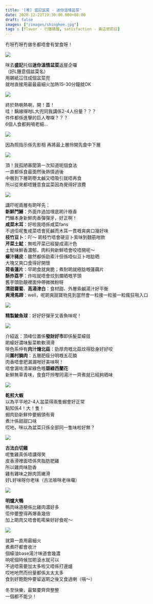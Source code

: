 ```yaml
---
title: '[粵] 盛記盆菜 - 迷你溫情盆菜'
date: 2020-12-21T19:30:00.000+08:00
draft: false
images: ["/images/shingkee.jpg"]
tags : [flavor - 行膳積腹, satisfaction - 黃店懲罰日]
---
```


冇呀冇呀冇做冬都唔會有堂食呀！    

![](/images/shingkee1.jpg)

咪去**盛記**托個**迷你溫情盆菜**返屋企囉  
（好L鍾意個盆菜名）  
用錫紙冚住成個盆菜兜  
就咁直接用最最最細火加熱15-30分鐘就OK  

![](/images/shingkee.jpg)

終於熱喇熱喇，開！蓋！  
哇！黐線㗎咁L大兜同我講係2-4人份量？？？  
件件都係進擊的巨人嚟㗎？？？  
6個人食都夠喎老細...  

![](/images/shingkee2.jpg)

因為照指示係先影相
再將最上層拎開先食中下層  

![](/images/shingkee7.jpg)

頂！我孤陋寡聞第一次知道呢個食法  
一直都係食最面然後熱情過後  
中層到下層啲嘢太鹹又唔吸引就唔再食  
所以從來都唔鍾意食盆菜因為覺得好浪費  

![](/images/shingkee8.jpg)

講吓呢兩層有啲咩先：  
**新鮮門鱔**：外面炸過加埋底啲汁極香  
門鱔本身新鮮肉香彈彈牙，好正啊！  
**咸菜木耳**：好啦我唔係咸菜fans  
不過佢呢隻咸菜唔會死鹹而木耳一貫嘅爽爽口幾好味  
**枝竹豆卜**：吖～ 啲枝竹唔會硬豆卜索味到麵筋咁款  
**芹菜土魷**：無啦芹菜已經變成湯汁色  
土魷味鮮香濃郁，肉料夠新鮮唔會咬唔開呢～  
**蠔汁豬皮**：雖然都係勁索汁但係唔似豆卜咁腍晒  
大塊又爽口食得好開懷  
**荷香蓮片**：早啲食就爽脆；煮耐啲就極腍嘅蓮藕片  
**酥炸荔芋**：炸咗就唔會炆到爛晒嘅芋頭  
舊芋頭勁靚裡面仲帶微微粉呀  
**清甜蘿蔔**、**高湯津白**：食材甜、外層索鹹湯汁好平衡  
**爽滑馬蹄**：well，呢啲爽甜寶物見到當然會一粒接一粒接一粒瘋狂啪入口  

![](/images/shingkee10.jpg)

**精製鯪魚球**：好好好彈牙又香魚味呢！

![](/images/shingkee3.jpg)

介紹返：頂峰位置係**發財好市**即係髮菜蠔豉  
啲蠔好濃味髮菜軟軟滑滑  
啡色系仲有**肉汁燴北菇**：勁厚肉嘅北菇炆得腍身好好咬  
同**圍村腩肉**：五層肥瘦分明嘅五花腩  
肉香唔會肥漏漏咁好美味啊！  
唔會漏咗清翠綠色嘅**碧綠西蘭花**  
新鮮無草青味，食食吓拎嚟同湯汁一齊煮就已經夠晒味  

![](/images/shingkee4.jpg)

**乾煎大蝦**  
以為平平地2-4人盆菜得兩隻蝦會好正常  
點知係4！大！隻！  
蝦肉勁新鮮仲要蝦頭有膏  
煮汁係甜甜口味  
哎吔，咪以為盆菜只係全部同一隻味啦好無？  

![](/images/shingkee5.jpg)

**古法白切雞**  
呢隻雞真係唔講得笑  
皮香滑裡面唔係夾脂肪肥雞  
所以雞肉味勁香  
雞有雞味之餘肉質嫩滑  
好L好味呀你老味（古法嘛咪老味囉）  

![](/images/shingkee6.jpg)

**明爐大鴨**  
鴨肉味道梗係比雞肉濃好多  
佢仲要整得再爆香幾倍  
加上啲肉又唔會乾嚡柴好好食呢～  

![](/images/shingkee9.jpg)

就算一直用最細火  
煮煮吓都會收汁  
個蠔油base湯汁味道會幾濃  
响呢個時候加啲滾水就可以  
不過唔需要加太多啦又唔係打邊爐  
哎吔吔然而份量都係太太太多  
食到好飽飽仲要留返啲之後又食過喇（嗝～）  
  
  
冬至快樂，最緊要齊齊整整  
一個都不能少！  
